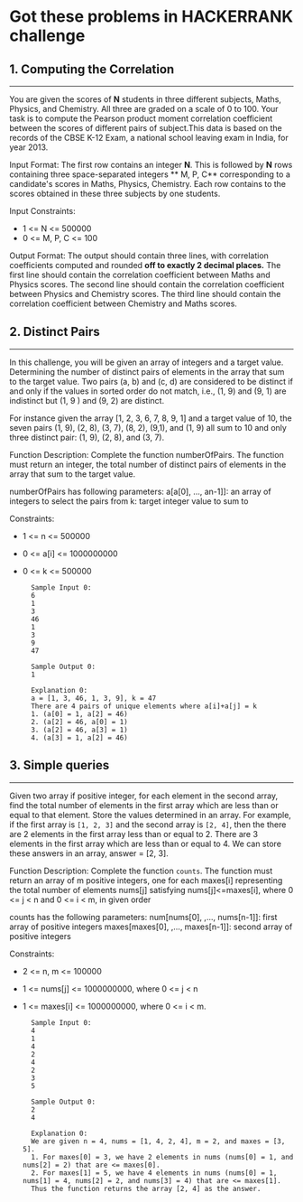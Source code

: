 # Got these problems in HACKERRANK challenge


## 1. Computing the Correlation
-----
You are given  the scores of **N** students in three different subjects, Maths, Physics, and Chemistry.
All three are graded on a scale of 0 to 100.
Your task is to compute the Pearson product moment correlation coefficient between the scores of different pairs of subject.This data is based on the records of the CBSE K-12 Exam, a national school leaving exam in India, for year 2013.

Input Format:
The first row contains an integer **N**.
This is followed by **N** rows containing three space-separated integers ** M, P, C** corresponding to a candidate's scores in Maths, Physics, Chemistry.
Each row contains to the scores obtained in these three subjects by one students.

Input Constraints:
- 1 <= N <= 500000
- 0 <= M, P, C <= 100

Output Format:
The output should contain three lines, with correlation coefficients computed and rounded **off to exactly 2 decimal places.**
The first line should contain the correlation coefficient between Maths and Physics scores.
The second line should contain the correlation coefficient between Physics and Chemistry scores.
The third line should contain the correlation coefficient between Chemistry and Maths scores.




## 2. Distinct Pairs
-----
In this challenge, you will be given an array of integers and a target value. 
Determining the number of distinct pairs of elements in the array that sum to the target value.
Two pairs (a, b) and (c, d) are considered to be distinct if and only if the values in sorted order do not match, i.e., (1, 9) and (9, 1) are indistinct but (1, 9 ) and (9, 2) are distinct.

For instance given the array [1, 2, 3, 6, 7, 8, 9, 1] and a target value of 10, the seven pairs (1, 9), (2, 8), (3, 7), (8, 2), (9,1), and (1, 9) all sum to 10 and only three distinct pair: (1, 9), (2, 8), and (3, 7).

Function Description:
Complete the function numberOfPairs. The function must return an integer, the total number of distinct pairs of elements in the array that sum to the target value.

numberOfPairs has following parameters:
a[a[0], ..., an-1]]: an array of integers to select the pairs from 
k: target integer value to sum to

Constraints:  
- 1 <= n <= 500000
- 0 <= a[i] <= 1000000000
- 0 <= k <= 500000

		Sample Input 0:
		6
		1
		3
		46
		1
		3
		9
		47
		
		Sample Output 0:
		1
		
		Explanation 0:
		a = [1, 3, 46, 1, 3, 9], k = 47
		There are 4 pairs of unique elements where a[i]+a[j] = k
		1. (a[0] = 1, a[2] = 46)
		2. (a[2] = 46, a[0] = 1)
		3. (a[2] = 46, a[3] = 1)
		4. (a[3] = 1, a[2] = 46) 

## 3. Simple queries
-----

Given two array if positive integer, for each element in the second array, find the total number of elements in the first array which are less than or equal to that element.
Store the values determined in an array.
For example, if the first array is `[1, 2, 3]` and the second array is `[2, 4]`, then the there are 2 elements in the first array less than or equal to 2.
There are 3 elements in the first array which are less than or equal to 4.
We can store these answers in an array, answer = [2, 3].

Function Description:
Complete the function `counts`. 
The function must return an array of m positive integers, one for each maxes[i] representing the total number of elements nums[j] satisfying nums[j]<=maxes[i], where 0 <= j < n and 0 <= i < m, in given order

counts has the following parameters:
num[nums[0], ,..., nums[n-1]]: first array of positive integers
maxes[maxes[0], ,..., maxes[n-1]]: second array of positive integers


Constraints:  
- 2 <= n, m <= 100000
- 1 <= nums[j] <= 1000000000, where 0 <= j < n
- 1 <= maxes[i] <= 1000000000, where 0 <= i < m.

		Sample Input 0:
		4
		1
		4
		2
		4
		2
		3
		5
		
		Sample Output 0:
		2
		4
			
		Explanation 0:
		We are given n = 4, nums = [1, 4, 2, 4], m = 2, and maxes = [3, 5].
		1. For maxes[0] = 3, we have 2 elements in nums (nums[0] = 1, and nums[2] = 2) that are <= maxes[0].
		2. For maxes[1] = 5, we have 4 elements in nums (nums[0] = 1, nums[1] = 4, nums[2] = 2, and nums[3] = 4) that are <= maxes[1].
		Thus the function returns the array [2, 4] as the answer.